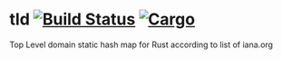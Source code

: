# tld [![Build Status](https://travis-ci.org/pagescrape/tld.rs.svg?branch=master)](https://travis-ci.org/pagescrape/tld.rs) [![Cargo](https://img.shields.io/crates/v/tld.svg)](https://crates.io/crates/tld)

Top Level domain static hash map for Rust according to list of iana.org
